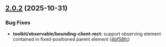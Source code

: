 ## [2.0.2](https://github.com/SchweizerischeBundesbahnen/scion-toolkit/compare/toolkit-2.0.1...toolkit-2.0.2) (2025-10-31)


### Bug Fixes

* **toolkit/observable/bounding-client-rect:** support observing element contained in fixed-positioned parent element ([4bf58fc](https://github.com/SchweizerischeBundesbahnen/scion-toolkit/commit/4bf58fc76fb292e759f8eb20e486c07ac538ac92))



